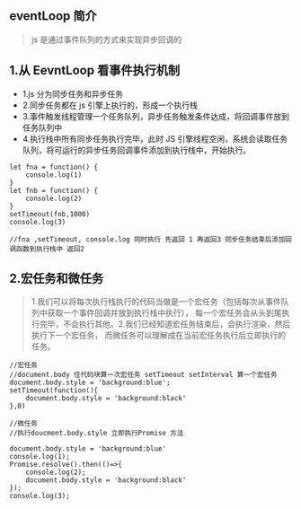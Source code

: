 ## eventLoop 简介

> js 是通过事件队列的方式来实现异步回调的

## 1.从 EevntLoop 看事件执行机制

- 1.js 分为同步任务和异步任务
- 2.同步任务都在 js 引擎上执行的，形成一个执行栈
- 3.事件触发线程管理一个任务队列，异步任务触发条件达成，将回调事件放到任务队列中
- 4.执行栈中所有同步任务执行完毕，此时 JS 引擎线程空闲，系统会读取任务队列，将可运行的异步任务回调事件添加到执行栈中，开始执行。

```
let fna = function() {
    console.log(1)
}
let fnb = function() {
    console.log(2)
}
setTimeout(fnb,1000)
console.log(3)

//fna ,setTimeout, console.log 同时执行 先返回 1 再返回3 同步任务结束后添加回调函数到执行栈中 返回2
```

## 2.宏任务和微任务

> 1.我们可以将每次执行栈执行的代码当做是一个宏任务（包括每次从事件队列中获取一个事件回调并放到执行栈中执行）， 每一个宏任务会从头到尾执行完毕，不会执行其他。2.我们已经知道宏任务结束后，会执行渲染，然后执行下一个宏任务， 而微任务可以理解成在当前宏任务执行后立即执行的任务。

```
//宏任务
//document.body 住代码块算一次宏任务 setTimeout setInterval 算一个宏任务
document.body.style = 'background:blue';
setTimeout(function(){
    document.body.style = 'background:black'
},0)
```

```
//微任务
//执行doucment.body.style 立即执行Promise 方法

document.body.style = 'background:blue'
console.log(1);
Promise.resolve().then(()=>{
    console.log(2);
    document.body.style = 'background:black'
});
console.log(3);

```
